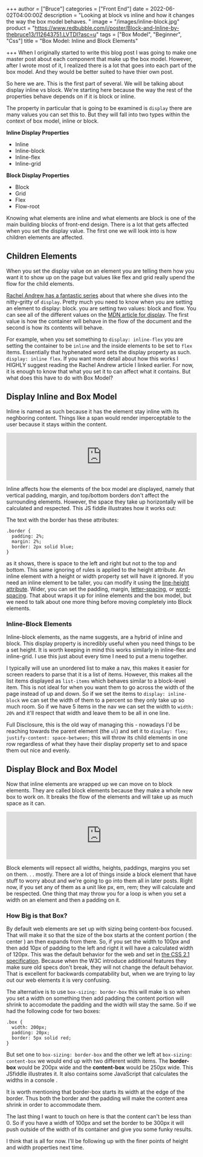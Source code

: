 +++
author = ["Bruce"]
categories = ["Front End"]
date = 2022-06-02T04:00:00Z
description = "Looking at block vs inline and how it changes the way the box model behaves. "
image = "/images/inline-block.jpg"
product = "https://www.redbubble.com/i/poster/Block-and-Inline-by-thebruce13/112643751.LVTDI?asc=u"
tags = ["Box Model", "Beginner", "Css"]
title = "Box Model: Inline and Block Elements"

+++
When I originally started to write this blog post I was going to make one master post about each component that make up the box model. However, after I wrote most of it, I realized there is a lot that goes into each part of the box model. And they would be better suited to have thier own post.

So here we are. This is the first part of several. We will be talking about display inline vs block. We're starting here because the way the rest of the properties behave depends on if it is block or inline.

The property in particular that is going to be examined is `display` there are many values you can set this to. But they will fall into two types within the context of box model, inline or block.

**Inline Display Properties**

* Inline
* Inline-block
* Inline-flex
* Inline-grid

**Block Display Properties**

* Block
* Grid
* Flex
* Flow-root

Knowing what elements are inline and what elements are block is one of the main building blocks of front-end design. There is a lot that gets affected when you set the display value. The first one we will look into is how children elements are affected.

## Children Elements

When you set the display value on an element you are telling them how you want it to show up on the page but values like flex and grid really upend the flow for the child elements. 

[Rachel Andrew has a fantastic series](https://www.smashingmagazine.com/2019/04/display-two-value/) about that where she dives into the nitty-gritty of `display`. Pretty much you need to know when you are setting an element to display: block. you are setting two values: block and flow. You can see all of the different values on the [MDN article for display](https://developer.mozilla.org/en-US/docs/Web/CSS/display). The first value is how the container will behave in the flow of the document and the second is how its contents will behave.

For example, when you set something to `display: inline-flex` you are setting the container to be `inline` and the inside elements to be set to `flex` items. Essentially that hyphenated word sets the display property as such. `display: inline flex`. If you want more detail about how this works I <span style="text-transform: uppercase">highly</span> suggest reading the Rachel Andrew article I linked earlier. For now, it is enough to know that what you set it to can affect what it contains. But what does this have to do with Box Model?

## Display Inline and Box Model

Inline is named as such because it has the element stay inline with its neghboring content. Things like a span would render imperceptable to the user because it stays within the content.

<div style="width:100%;height:0;padding-bottom:25%;position:relative;">
<iframe src="https://giphy.com/embed/cirUel4KlD2Cfz3gUF"
width="100%" height="100%" style="position:absolute"
frameBorder="0" allowFullScreen></iframe></div>

Inline affects how the elements of the box model are displayed, namely that vertical padding, margin, and top/bottom borders don't affect the surrounding elements.  However, the space they take up horizontally will be calculated and respected. This JS fiddle illustrates how it works out:

<script async src="//jsfiddle.net/brucifer906/r9vwjhd6/3/embed/result/"></script>

The text with the border has these attributes:

    .border {
      padding: 2%;
      margin: 2%;
      border: 2px solid blue;
    }

as it shows, there is space to the left and right but not to the top and bottom. This same ignoring of rules is applied to the height attribute. An inline element with a height or width property set will have it ignored. If you need an inline element to be taller, you can modify it using the [line-height attribute](https://www.brucebrotherton.com/blog/brief-talk-about-line-heights/). Wider, you can set the padding, margin, [letter-spacing](https://www.w3schools.com/cssref/pr_text_letter-spacing.asp), or [word-spacing](https://www.w3schools.com/cssref/pr_text_word-spacing.asp). That about wraps it up for inline elements and the box model, but we need to talk about one more thing before moving completely into Block elements.

### Inline-Block Elements

Inline-block elements, as the name suggests, are a hybrid of inline and block. This display property is incredibly useful when you need things to be a set height. It is worth keeping in mind this works similarly in inline-flex and inline-grid. I use this just about every time I need to put a menu together.

I typically will use an unordered list to make a nav, this makes it easier for screen readers to parse that it is a list of items. However, this makes all the list items displayed as `list-items` which behaves similar to a block-level item. This is not ideal for when you want them to go across the width of the page instead of up and down. So if we set the items to `display: inline-block` we can set the width of them to a percent so they only take up so much room. So if we have 5 items in the nav we can set the width to `width: 20%` and it'll respect that width and leave them to be all in one line.

Full Disclosure, this is the old way of managing this - nowadays I'd be reaching towards the parent element (the `ul`) and set it to `display: flex; justify-content: space-between;` this will throw its child elements in one row regardless of what they have their display property set to and space them out nice and evenly.

## Display Block and Box Model

Now that inline elements are wrapped up we can move on to block elements. They are called block elements because they make a whole new box to work on. It breaks the flow of the elements and will take up as much space as it can.

<div style="width:100%;height:0;padding-bottom:25%;position:relative;">
<iframe src="https://giphy.com/embed/1FZqAOn4hzGO4"
width="100%" height="100%" style="position:absolute"
frameBorder="0" allowFullScreen></iframe></div>

Block elements will repsect all widths, heights, paddings, margins you set on them. . . mostly. There are a lot of things inside a block element that have stuff to worry about and we're going to go into them all in later posts. Right now, if you set any of them as a unit like px, em, rem; they will calculate and be respected. One thing that may throw you for a loop is when you set a width on an element and then a padding on it.

### How Big is that Box?

By default web elements are set up with sizing being content-box focused. That will make it so that the size of the box starts at the content portion ( the center ) an then expands from there. So, if you set the width to 100px and then add 10px of padding to the left and right it will have a calculated width of 120px. This was the default behavior for the web and set in [the CSS 2.1 specification](https://drafts.csswg.org/css-sizing/#box-sizing). Because when the W3C introduce additional features they make sure old specs don't break, they will not change the default behavior. That is excellent for backwards compatability but, when we are trying to lay out our web elements it is very confusing.

The alternative is to use `box-sizing: border-box` this will make is so when you set a width on something then add padding the content portion will shrink to accomodate the padding and the width will stay the same. So if we had the following code for two boxes:

    .box {
      width: 200px;
      padding: 20px;
      border: 5px solid red;
    }

But set one to `box-sizing: border-box` and the other we left at `box-sizing: content-box` we would end up with two different width items. The **border-box** would be 200px wide and the **content-box** would be 250px wide. This JSfiddle illustrates it. It also contains some JavaScript that calculates the widths in a console . 

<script async src="//jsfiddle.net/brucifer906/qawgh42o/2/embed/result,js,html,css/"></script>

It is worth mentioning that border-box starts its width at the edge of the border. Thus both the border and the padding will make the content area shrink in order to accommodate them.

The last thing I want to touch on here is that the content can't be less than 0. So if you have a width of 100px and set the border to be 300px it will push outside of the width of its container and give you some funky results.

I think that is all for now. I'll be following up with the finer points of height and width properties next time.